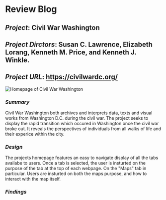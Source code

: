 # Review Blog

## *Project*: Civil War Washington

## *Project Dirctors*: Susan C. Lawrence, Elizabeth Lorang, Kenneth M. Price, and Kenneth J. Winkle.

## *Project URL*: https://civilwardc.org/

![Homepage of Civil War Washington](https://brenanabread99.github.io/Brenanabread/images/screenshot.png)

### *Summary*
Civil War Washington both archives and interprets data, texts and visual works from Washington D.C. during the civil war. The project seeks to display the rapid transition which occured in Washington once the civil war broke out. It reveals the perspectives of individuals from all walks of life and their experice within the city.

### *Design*
The projects homepage features an easy to navigate display of all the tabs availabe to users. Once a tab is selected, the user is insturted on the purpose of the tab at the top of each webpage. On the "Maps" tab in particular. Users are insturted on both the maps purpose, and how to interact with the map itself. 

### *Findings*
